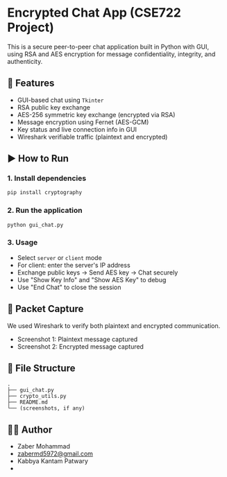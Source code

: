 # Encrypted Chat App (CSE722 Project)

This is a secure peer-to-peer chat application built in Python with GUI, using RSA and AES encryption for message confidentiality, integrity, and authenticity.

## 🔐 Features

- GUI-based chat using `Tkinter`
- RSA public key exchange
- AES-256 symmetric key exchange (encrypted via RSA)
- Message encryption using Fernet (AES-GCM)
- Key status and live connection info in GUI
- Wireshark verifiable traffic (plaintext and encrypted)

## ▶️ How to Run

### 1. Install dependencies

```bash
pip install cryptography
````

### 2. Run the application

```bash
python gui_chat.py
```

### 3. Usage

* Select `server` or `client` mode
* For client: enter the server's IP address
* Exchange public keys → Send AES key → Chat securely
* Use "Show Key Info" and "Show AES Key" to debug
* Use "End Chat" to close the session

## 📸 Packet Capture

We used Wireshark to verify both plaintext and encrypted communication.

* Screenshot 1: Plaintext message captured
* Screenshot 2: Encrypted message captured

## 📁 File Structure

```
.
├── gui_chat.py
├── crypto_utils.py
├── README.md
└── (screenshots, if any)
```

## 🧑‍💻 Author

* Zaber Mohammad
* zabermd5972@gmail.com
* Kabbya Kantam Patwary
* 

````
